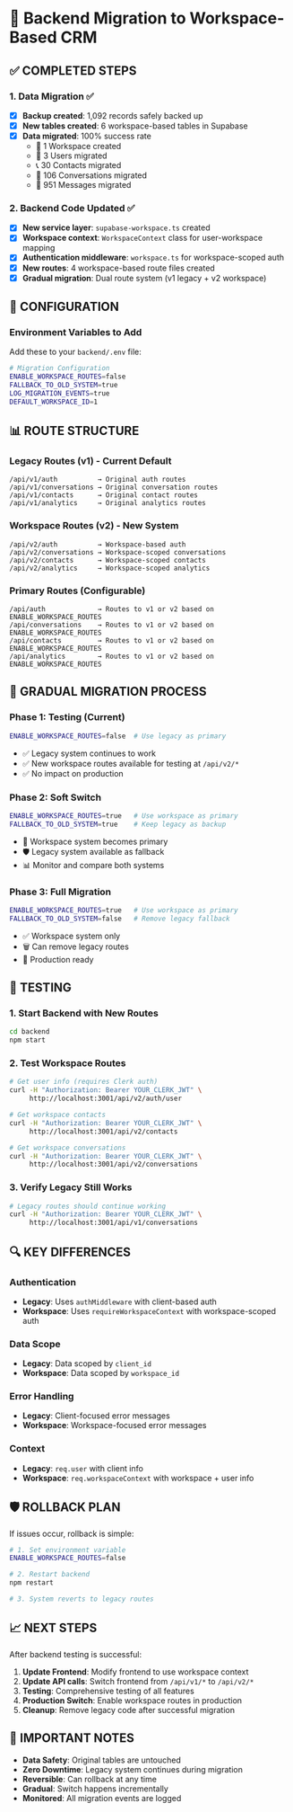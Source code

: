 # 🚀 Backend Migration to Workspace-Based CRM

## ✅ COMPLETED STEPS

### 1. Data Migration ✅

- [x] **Backup created**: 1,092 records safely backed up
- [x] **New tables created**: 6 workspace-based tables in Supabase
- [x] **Data migrated**: 100% success rate
  - 🏢 1 Workspace created
  - 👥 3 Users migrated
  - 📞 30 Contacts migrated
  - 💬 106 Conversations migrated
  - 💭 951 Messages migrated

### 2. Backend Code Updated ✅

- [x] **New service layer**: `supabase-workspace.ts` created
- [x] **Workspace context**: `WorkspaceContext` class for user-workspace mapping
- [x] **Authentication middleware**: `workspace.ts` for workspace-scoped auth
- [x] **New routes**: 4 workspace-based route files created
- [x] **Gradual migration**: Dual route system (v1 legacy + v2 workspace)

## 🔧 CONFIGURATION

### Environment Variables to Add

Add these to your `backend/.env` file:

```bash
# Migration Configuration
ENABLE_WORKSPACE_ROUTES=false
FALLBACK_TO_OLD_SYSTEM=true
LOG_MIGRATION_EVENTS=true
DEFAULT_WORKSPACE_ID=1
```

## 📊 ROUTE STRUCTURE

### Legacy Routes (v1) - Current Default

```
/api/v1/auth          → Original auth routes
/api/v1/conversations → Original conversation routes
/api/v1/contacts      → Original contact routes
/api/v1/analytics     → Original analytics routes
```

### Workspace Routes (v2) - New System

```
/api/v2/auth          → Workspace-based auth
/api/v2/conversations → Workspace-scoped conversations
/api/v2/contacts      → Workspace-scoped contacts
/api/v2/analytics     → Workspace-scoped analytics
```

### Primary Routes (Configurable)

```
/api/auth             → Routes to v1 or v2 based on ENABLE_WORKSPACE_ROUTES
/api/conversations    → Routes to v1 or v2 based on ENABLE_WORKSPACE_ROUTES
/api/contacts         → Routes to v1 or v2 based on ENABLE_WORKSPACE_ROUTES
/api/analytics        → Routes to v1 or v2 based on ENABLE_WORKSPACE_ROUTES
```

## 🔄 GRADUAL MIGRATION PROCESS

### Phase 1: Testing (Current)

```bash
ENABLE_WORKSPACE_ROUTES=false  # Use legacy as primary
```

- ✅ Legacy system continues to work
- ✅ New workspace routes available for testing at `/api/v2/*`
- ✅ No impact on production

### Phase 2: Soft Switch

```bash
ENABLE_WORKSPACE_ROUTES=true   # Use workspace as primary
FALLBACK_TO_OLD_SYSTEM=true    # Keep legacy as backup
```

- 🚀 Workspace system becomes primary
- 🛡️ Legacy system available as fallback
- 📊 Monitor and compare both systems

### Phase 3: Full Migration

```bash
ENABLE_WORKSPACE_ROUTES=true   # Use workspace as primary
FALLBACK_TO_OLD_SYSTEM=false   # Remove legacy fallback
```

- ✅ Workspace system only
- 🗑️ Can remove legacy routes
- 🎯 Production ready

## 🧪 TESTING

### 1. Start Backend with New Routes

```bash
cd backend
npm start
```

### 2. Test Workspace Routes

```bash
# Get user info (requires Clerk auth)
curl -H "Authorization: Bearer YOUR_CLERK_JWT" \
     http://localhost:3001/api/v2/auth/user

# Get workspace contacts
curl -H "Authorization: Bearer YOUR_CLERK_JWT" \
     http://localhost:3001/api/v2/contacts

# Get workspace conversations
curl -H "Authorization: Bearer YOUR_CLERK_JWT" \
     http://localhost:3001/api/v2/conversations
```

### 3. Verify Legacy Still Works

```bash
# Legacy routes should continue working
curl -H "Authorization: Bearer YOUR_CLERK_JWT" \
     http://localhost:3001/api/v1/conversations
```

## 🔍 KEY DIFFERENCES

### Authentication

- **Legacy**: Uses `authMiddleware` with client-based auth
- **Workspace**: Uses `requireWorkspaceContext` with workspace-scoped auth

### Data Scope

- **Legacy**: Data scoped by `client_id`
- **Workspace**: Data scoped by `workspace_id`

### Error Handling

- **Legacy**: Client-focused error messages
- **Workspace**: Workspace-focused error messages

### Context

- **Legacy**: `req.user` with client info
- **Workspace**: `req.workspaceContext` with workspace + user info

## 🛡️ ROLLBACK PLAN

If issues occur, rollback is simple:

```bash
# 1. Set environment variable
ENABLE_WORKSPACE_ROUTES=false

# 2. Restart backend
npm restart

# 3. System reverts to legacy routes
```

## 📈 NEXT STEPS

After backend testing is successful:

1. **Update Frontend**: Modify frontend to use workspace context
2. **Update API calls**: Switch frontend from `/api/v1/*` to `/api/v2/*`
3. **Testing**: Comprehensive testing of all features
4. **Production Switch**: Enable workspace routes in production
5. **Cleanup**: Remove legacy code after successful migration

## 🚨 IMPORTANT NOTES

- **Data Safety**: Original tables are untouched
- **Zero Downtime**: Legacy system continues during migration
- **Reversible**: Can rollback at any time
- **Gradual**: Switch happens incrementally
- **Monitored**: All migration events are logged
